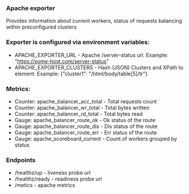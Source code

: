 ### Apache exporter 
Provides information about current workers, status of requests balancing within preconfigured clusters 
 
### Exporter is configured via environment variables:
* APACHE_EXPORTER_URL - Apache /server-status url. Example: "https://some-host.com/server-status"
* APACHE_EXPORTER_CLUSTERS - Hash (JSON) Clusters and XPath to <TR> element. Example: {"cluster1": "/html/body/table[5]/tr"}

### Metrics:
* Counter: apache_balancer_acc_total - Total requests count
* Counter: apache_balancer_wr_total - Total bytes written
* Counter: apache_balancer_rd_total - Total bytes read
* Gauge: apache_balancer_route_ok - Ok status of the route
* Gauge: apache_balancer_route_dis - Dis status of the route
* Gauge: apache_balancer_route_err - Err status of the route
* Gauge: apache_scoreboard_current - Count of workers grouped by status

### Endpoints
* /healthz/up - liveness probe url
* /healthz/ready - readiness probe url
* /metics - apache metrics